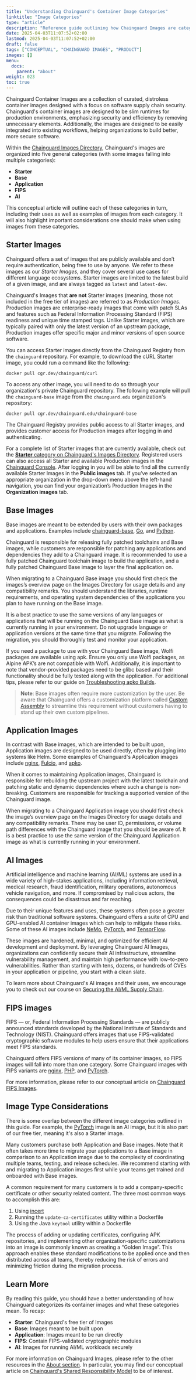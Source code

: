 ```yaml
---
title: "Understanding Chainguard's Container Image Categories"
linktitle: "Image Categories"
type: "article"
description: "Reference guide outlining how Chainguard Images are categorized."
date: 2025-04-03T11:07:52+02:00
lastmod: 2025-04-03T11:07:52+02:00
draft: false
tags: ["CONCEPTUAL", "CHAINGUARD IMAGES", "PRODUCT"]
images: []
menu:
  docs:
    parent: "about"
weight: 023
toc: true
---
```


Chainguard Container Images are a collection of curated, distroless container images designed with a focus on software supply chain security. Chainguard's container images are designed to be slim runtimes for production environments, emphasizing security and efficiency by removing unnecessary elements. Additionally, the images are designed to be easily integrated into existing workflows, helping organizations to build better, more secure software.

Within the [Chainguard Images Directory](https://images.chainguard.dev/), Chainguard's images are organized into five general categories (with some images falling into multiple categories):

* **Starter**
* **Base**
* **Application**
* **FIPS**
* **AI**

This conceptual article will outline each of these categories in turn, including their uses as well as examples of images from each category. It will also highlight important considerations one should make when using images from these categories.


## Starter Images

Chainguard offers a set of images that are publicly available and don’t require authentication, being free to use by anyone. We refer to these images as our *Starter Images*, and they cover several use cases for different language ecosystems. Starter images are limited to the latest build of a given image, and are always tagged as `latest` and `latest-dev`.

Chainguard's Images that **are not** Starter images (meaning, those not included in the free tier of images) are referred to as *Production Images*. Production images are enterprise-ready images that come with patch SLAs and features such as Federal Information Processing Standard (FIPS) readiness and unique time stamped tags. Unlike Starter images, which are typically paired with only the latest version of an upstream package, Production images offer specific major and minor versions of open source software.

You can access Starter images directly from the Chainguard Registry from the `chainguard` repository. For example, to download the cURL Starter image, you could run a command like the following:

```shell
docker pull cgr.dev/chainguard/curl
```

To access any other image, you will need to do so through your organization's private Chainguard repository. The following example will pull the `chainguard-base` image from the `chainguard.edu` organization's repository:

```shell
docker pull cgr.dev/chainguard.edu/chainguard-base
```

The Chainguard Registry provides public access to all Starter images, and provides customer access for Production images after logging in and authenticating.

For a complete list of Starter images that are currently available, check out the [**Starter** category on Chainguard's Images Directory](https://images.chainguard.dev/?category=starter). Registered users can also access all Starter and available Production images in the [Chainguard Console](https://console.chainguard.dev/overview). After logging in you will be able to find all the currently available Starter Images in the **Public images** tab. If you’ve selected an appropriate organization in the drop-down menu above the left-hand navigation, you can find your organization’s Production Images in the **Organization images** tab.


## Base Images

Base images are meant to be extended by users with their own packages and applications. Examples include [chainguard-base](https://images.chainguard.dev/directory/image/chainguard-base/overview), [Go](https://images.chainguard.dev/directory/image/go/overview), and [Python](https://images.chainguard.dev/directory/image/python/overview).

Chainguard is responsible for releasing fully patched toolchains and Base images, while customers are responsible for patching any applications and dependencies they add to a Chainguard image. It is recommended to use a fully patched Chainguard toolchain image to build the application, and a fully patched Chainguard Base image to layer the final application on.

When migrating to a Chainguard Base image you should first check the images’s overview page on the Images Directory for usage details and any compatibility remarks. You should understand the libraries, runtime requirements, and operating system dependencies of the applications you plan to have running on the Base image.

It is a best practice to use the same versions of any languages or applications that will be running on the Chainguard Base image as what is currently running in your environment. Do not upgrade language or application versions at the same time that you migrate. Following the migration, you should thoroughly test and monitor your application.

If you need a package to use with your Chainguard Base image, Wolfi packages are available using apk. Ensure you only use Wolfi packages, as Alpine APK’s are not compatible with Wolfi. Additionally, it is important to note that vendor-provided packages need to be glibc based and their functionality should be fully tested along with the application. For additional tips, please refer to our guide on [Troubleshooting apko Builds](https://edu.chainguard.dev/open-source/build-tools/apko/troubleshooting/).

> **Note**: Base images often require more customization by the user. Be aware that Chainguard offers a customization platform called [Custom Assembly](/chainguard/chainguard-images/features/custom-assembly/) to streamline this requirement without customers having to stand up their own custom pipelines.


## Application Images

In contrast with Base images, which are intended to be built upon, Application images are designed to be used directly, often by plugging into systems like Helm. Some examples of Chainguard's Application images include [nginx](https://images.chainguard.dev/directory/image/nginx/overview), [Fulcio](https://images.chainguard.dev/directory/image/fulcio/overview), and [apko](https://images.chainguard.dev/directory/image/apko/overview). 

When it comes to maintaining Application images, Chainguard is responsible for rebuilding the upstream project with the latest toolchain and patching static and dynamic dependencies where such a change is non-breaking. Customers are responsible for tracking a supported version of the Chainguard image.

When migrating to a Chainguard Application image you should first check the image’s overview page on the Images Directory for usage details and any compatibility remarks. There may be user ID, permissions, or volume path differences with the Chainguard image that you should be aware of. It is a best practice to use the same version of the Chainguard Application image as what is currently running in your environment.


## AI Images

Artificial intelligence and machine learning (AI/ML) systems are used in a wide variety of high-stakes applications, including information retrieval, medical research, fraud identification, military operations, autonomous vehicle navigation, and more. If compromised by malicious actors, the consequences could be disastrous and far reaching.

Due to their unique features and uses, these systems often pose a greater risk than traditional software systems. Chainguard offers a suite of CPU and GPU-enabled AI container images which can help to mitigate these risks. Some of these AI images include [NeMo](https://images.chainguard.dev/directory/image/nemo/overview), [PyTorch](https://images.chainguard.dev/directory/image/pytorch/overview), and [TensorFlow](https://images.chainguard.dev/directory/image/tensorflow/overview).

These images are hardened, minimal, and optimized for efficient AI development and deployment. By leveraging Chainguard AI Images, organizations can confidently secure their AI infrastructure, streamline vulnerability management, and maintain high performance with low-to-zero vulnerabilities. Rather than starting with tens, dozens, or hundreds of CVEs in your application or pipeline, you start with a clean slate. 

To learn more about Chainguard's AI images and their uses, we encourage you to check out our course on [Securing the AI/ML Supply Chain](https://courses.chainguard.dev/securing-ai).

## FIPS images

FIPS — or, Federal Information Processing Standards — are publicly announced standards developed by the National Institute of Standards and Technology (NIST). Chainguard offers images that use FIPS-validated cryptographic software modules to help users ensure that their applications meet FIPS standards.

Chainguard offers FIPS versions of many of its container images, so FIPS images will fall into more than one category. Some Chainguard images with FIPS variants are [nginx](https://images.chainguard.dev/directory/image/tensorflow/overview), [PHP](https://images.chainguard.dev/directory/image/php-fips/overview), and [PyTorch](https://images.chainguard.dev/directory/image/pytorch-fips/overview). 

For more information, please refer to our conceptual article on [Chainguard FIPS Images](/chainguard/chainguard-images/features/fips/fips-images/).


## Image Type Considerations

There is some overlap between the different image categories outlined in this guide. For example, the [PyTorch](https://images.chainguard.dev/directory/image/pytorch/overview) image is an AI image, but it is also part of our free tier, meaning it's also a Starter image. 

Many customers purchase both Application and Base images. Note that it often takes more time to migrate your applications to a Base image in comparison to an Application image due to the complexity of coordinating multiple teams, testing, and release schedules. We recommend starting with and migrating to Application images first while your teams get trained and onboarded with Base images.

A common requirement for many customers is to add a company-specific certificate or other security related content. The three most common ways to accomplish this are:

1. Using [incert](/chainguard/chainguard-images/features/incert-custom-certs/)
2. Running the `update-ca-certificates` utility within a Dockerfile
3. Using the Java `keytool` utility within a Dockerfile

The process of adding or updating certificates, configuring APK repositories, and implementing other organization-specific customizations into an image is commonly known as creating a “Golden Image”. This approach enables these standard modifications to be applied once and then distributed across all teams, thereby reducing the risk of errors and minimizing friction
during the migration process.


## Learn More

By reading this guide, you should have a better understanding of how Chainguard categorizes its container images and what these categories mean. To recap:

* **Starter**: Chainguard's free tier of Images
* **Base**: Images meant to be built upon
* **Application**: Images meant to be run directly
* **FIPS**: Contain FIPS-validated cryptographic modules
* **AI**: Images for running AI/ML workloads securely

For more information on Chainguard Images, please refer to the other resources in the [About section](/chainguard/chainguard-images/about/). In particular, you may find our conceptual article on [Chainguard's Shared Responsibility Model](/chainguard/chainguard-images/about/shared-responsibility-model/) to be of interest.